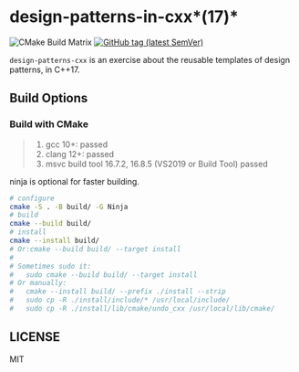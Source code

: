 # design-patterns-in-cxx*(17)*

![CMake Build Matrix](https://github.com/hedzr/design-patterns-cxx/workflows/CMake%20Build%20Matrix/badge.svg) <!-- 
![CMake Build Matrix](https://github.com/hedzr/design-patterns-cxx/workflows/CMake%20Build%20Matrix/badge.svg?event=release) 
--> [![GitHub tag (latest SemVer)](https://img.shields.io/github/tag/hedzr/design-patterns-cxx.svg?label=release)](https://github.com/hedzr/design-patterns-cxx/releases)

`design-patterns-cxx` is an exercise about the reusable templates of design patterns, in C++17.


## Build Options

### Build with CMake

> 1. gcc 10+: passed
> 2. clang 12+: passed
> 3. msvc build tool 16.7.2, 16.8.5 (VS2019 or Build Tool) passed

ninja is optional for faster building.

```bash
# configure
cmake -S . -B build/ -G Ninja
# build
cmake --build build/
# install
cmake --install build/
# Or:cmake --build build/ --target install
#
# Sometimes sudo it:
#   sudo cmake --build build/ --target install
# Or manually:
#   cmake --install build/ --prefix ./install --strip
#   sudo cp -R ./install/include/* /usr/local/include/
#   sudo cp -R ./install/lib/cmake/undo_cxx /usr/local/lib/cmake/
```

## LICENSE

MIT
